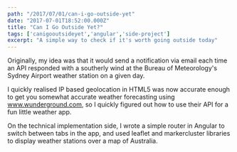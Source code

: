 ```yaml
---
path: "/2017/07/01/can-i-go-outside-yet"
date: "2017-07-01T18:52:00.000Z"
title: "Can I Go Outside Yet?"
tags: ['canigooutsideyet','angular','side-project']
excerpt: "A simple way to check if it's worth going outside today"
---
```


Originally, my idea was that it would send a notification via email each time an
API responded with a southerly wind at the Bureau of Meteorology's Sydney
Airport weather station on a given day.

I quickly realised IP based geolocation in HTML5 was now accurate enough to get
you somewhat accurate weather forecasting using www.wunderground.com, so I
quickly figured out how to use their API for a fun little weather app.

On the technical implementation side, I wrote a simple router in Angular to
switch between tabs in the app, and used leaflet and markercluster libraries to
display weather stations over a map of Australia.
